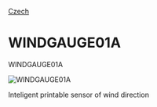 
[Czech](./README.cs.md)
<!--- module --->
# WINDGAUGE01A
<!--- Emodule --->

<!--- subtitle --->WINDGAUGE01A<!--- Esubtitle --->

![WINDGAUGE01A](/doc/img/WINDGAUGE01A_big.jpg)

<!--- description --->Inteligent printable sensor of wind direction<!--- Edescription --->
            
